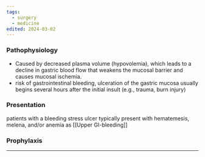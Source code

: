 ```yaml
---
tags:
  - surgery
  - medicine
edited: 2024-03-02
---
```

### Pathophysiology
- Caused by decreased plasma volume (hypovolemia), which leads to a decline in gastric blood flow that weakens the mucosal barrier and causes mucosal ischemia.
- risk of gastrointestinal bleeding, ulceration of the gastric mucosa usually begins several hours after the initial insult (e.g., trauma, burn injury)
### Presentation
patients with a bleeding stress ulcer typically present with hematemesis, melena, and/or anemia as [[Upper GI-bleeding]] 

### Prophylaxis


---
